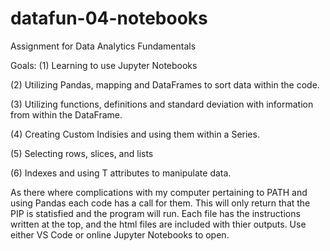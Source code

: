 # datafun-04-notebooks
Assignment for Data Analytics Fundamentals

Goals:
(1) Learning to use Jupyter Notebooks

(2) Utilizing Pandas, mapping and DataFrames to sort data within the code.

(3) Utilizing functions, definitions and standard deviation with information from within the DataFrame.

(4) Creating Custom Indisies and using them within a Series.

(5) Selecting rows, slices, and lists

(6) Indexes and using T attributes to manipulate data.


As there where complications with my computer pertaining to PATH and using Pandas each code has a call for them. This will only return that the PIP is statisfied and the program will run. 
Each file has the instructions written at the top, and the html files are included with thier outputs. Use either VS Code or online Jupyter Notebooks to open.
